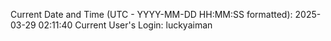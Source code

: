 Current Date and Time (UTC - YYYY-MM-DD HH:MM:SS formatted): 2025-03-29 02:11:40
Current User's Login: luckyaiman
